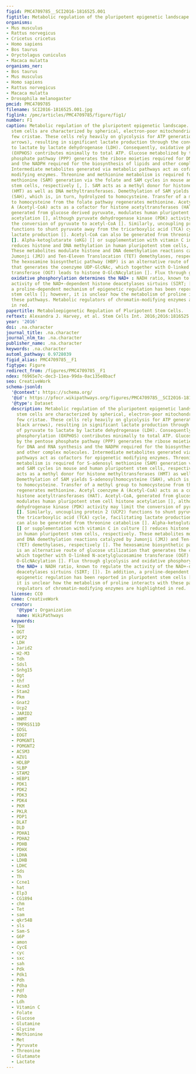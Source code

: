 ```yaml
---
figid: PMC4709785__SCI2016-1816525.001
figtitle: Metabolic regulation of the pluripotent epigenetic landscape
organisms:
- Mus musculus
- Rattus norvegicus
- Cricetus cricetus
- Homo sapiens
- Bos taurus
- Oryctolagus cuniculus
- Macaca mulatta
organisms_ner:
- Bos taurus
- Mus musculus
- Homo sapiens
- Rattus norvegicus
- Macaca mulatta
- Drosophila melanogaster
pmcid: PMC4709785
filename: SCI2016-1816525.001.jpg
figlink: /pmc/articles/PMC4709785/figure/fig1/
number: F1
caption: Metabolic regulation of the pluripotent epigenetic landscape. Pluripotent
  stem cells are characterized by spherical, electron-poor mitochondria, which contain
  few cristae. These cells rely heavily on glycolysis for ATP generation (thick black
  arrows), resulting in significant lactate production through the conversion of pyruvate
  to lactate by lactate dehydrogenase (LDH). Consequently, oxidative phosphorylation
  (OXPHOS) contributes minimally to total ATP. Glucose metabolized by the pentose
  phosphate pathway (PPP) generates the ribose moieties required for DNA and RNA synthesis
  and the NADPH required for the biosynthesis of lipids and other complex molecules.
  Intermediate metabolites generated via metabolic pathways act as cofactors for epigenetic
  modifying enzymes. Threonine and methionine metabolism is required for S-adenosyl
  methionine (SAM) generation via the folate and SAM cycles in mouse and human pluripotent
  stem cells, respectively [, ]. SAM acts as a methyl donor for histone methyltransferases
  (HMT) as well as DNA methyltransferases. Demethylation of SAM yields S-adenosylhomocysteine
  (SAH), which is, in turn, hydrolyzed to homocysteine. Transfer of a methyl group
  to homocysteine from the folate pathway regenerates methionine. Acetyl coenzyme
  A (Acetyl-CoA) acts as a cofactor for histone acetyltransferases (HAT). Acetyl-CoA,
  generated from glucose derived pyruvate, modulates human pluripotent stem cell histone
  acetylation [], although pyruvate dehydrogenase kinase (PDK) activity may limit
  the conversion of pyruvate to acetyl-CoA []. Similarly, uncoupling protein 2 (UCP2)
  functions to shunt pyruvate away from the tricarboxylic acid (TCA) cycle, facilitating
  lactate production []. Acetyl-CoA can also be generated from threonine catabolism
  []. Alpha-ketoglutarate (αKG) [] or supplementation with vitamin C in culture []
  reduces histone and DNA methylation in human pluripotent stem cells, respectively.
  These metabolites modulate histone and DNA demethylation reactions catalyzed by
  Jumonji (JMJ) and Ten-Eleven Translocation (TET) demethylases, respectively [].
  The hexosamine biosynthetic pathway (HBP) is an alternative route of glucose utilization
  that generates the coenzyme UDP-GlcNAc, which together with O-linked N-acetylglucosamine
  transferase (OGT) leads to histone O-GlcNAcylation []. Flux through glycolysis and
  oxidative phosphorylation determines the NAD+ : NADH ratio, known to regulate the
  activity of the NAD+-dependent histone deacetylases sirtuins (SIRT; []). In addition,
  a proline-dependent mechanism of epigenetic regulation has been reported in pluripotent
  stem cells []; however, it is unclear how the metabolism of proline interacts with
  these pathways. Metabolic regulators of chromatin-modifying enzymes are highlighted
  in red.
papertitle: Metaboloepigenetic Regulation of Pluripotent Stem Cells.
reftext: Alexandra J. Harvey, et al. Stem Cells Int. 2016;2016:1816525.
year: '2016'
doi: .na.character
journal_title: .na.character
journal_nlm_ta: .na.character
publisher_name: .na.character
keywords: .na.character
automl_pathway: 0.9728039
figid_alias: PMC4709785__F1
figtype: Figure
redirect_from: /figures/PMC4709785__F1
ndex: f6965e7c-dec3-11ea-99da-0ac135e8bacf
seo: CreativeWork
schema-jsonld:
  '@context': https://schema.org/
  '@id': https://pfocr.wikipathways.org/figures/PMC4709785__SCI2016-1816525.001.html
  '@type': Dataset
  description: Metabolic regulation of the pluripotent epigenetic landscape. Pluripotent
    stem cells are characterized by spherical, electron-poor mitochondria, which contain
    few cristae. These cells rely heavily on glycolysis for ATP generation (thick
    black arrows), resulting in significant lactate production through the conversion
    of pyruvate to lactate by lactate dehydrogenase (LDH). Consequently, oxidative
    phosphorylation (OXPHOS) contributes minimally to total ATP. Glucose metabolized
    by the pentose phosphate pathway (PPP) generates the ribose moieties required
    for DNA and RNA synthesis and the NADPH required for the biosynthesis of lipids
    and other complex molecules. Intermediate metabolites generated via metabolic
    pathways act as cofactors for epigenetic modifying enzymes. Threonine and methionine
    metabolism is required for S-adenosyl methionine (SAM) generation via the folate
    and SAM cycles in mouse and human pluripotent stem cells, respectively [, ]. SAM
    acts as a methyl donor for histone methyltransferases (HMT) as well as DNA methyltransferases.
    Demethylation of SAM yields S-adenosylhomocysteine (SAH), which is, in turn, hydrolyzed
    to homocysteine. Transfer of a methyl group to homocysteine from the folate pathway
    regenerates methionine. Acetyl coenzyme A (Acetyl-CoA) acts as a cofactor for
    histone acetyltransferases (HAT). Acetyl-CoA, generated from glucose derived pyruvate,
    modulates human pluripotent stem cell histone acetylation [], although pyruvate
    dehydrogenase kinase (PDK) activity may limit the conversion of pyruvate to acetyl-CoA
    []. Similarly, uncoupling protein 2 (UCP2) functions to shunt pyruvate away from
    the tricarboxylic acid (TCA) cycle, facilitating lactate production []. Acetyl-CoA
    can also be generated from threonine catabolism []. Alpha-ketoglutarate (αKG)
    [] or supplementation with vitamin C in culture [] reduces histone and DNA methylation
    in human pluripotent stem cells, respectively. These metabolites modulate histone
    and DNA demethylation reactions catalyzed by Jumonji (JMJ) and Ten-Eleven Translocation
    (TET) demethylases, respectively []. The hexosamine biosynthetic pathway (HBP)
    is an alternative route of glucose utilization that generates the coenzyme UDP-GlcNAc,
    which together with O-linked N-acetylglucosamine transferase (OGT) leads to histone
    O-GlcNAcylation []. Flux through glycolysis and oxidative phosphorylation determines
    the NAD+ : NADH ratio, known to regulate the activity of the NAD+-dependent histone
    deacetylases sirtuins (SIRT; []). In addition, a proline-dependent mechanism of
    epigenetic regulation has been reported in pluripotent stem cells []; however,
    it is unclear how the metabolism of proline interacts with these pathways. Metabolic
    regulators of chromatin-modifying enzymes are highlighted in red.
  license: CC0
  name: CreativeWork
  creator:
    '@type': Organization
    name: WikiPathways
  keywords:
  - TDH
  - OGT
  - UCP2
  - LDH
  - Jarid2
  - H2-M3
  - Tdh
  - Sdsl
  - Snhg15
  - Ogt
  - thf
  - Acsm3
  - Stam2
  - Pkm
  - Gnat2
  - Ucp2
  - JARID2
  - HNMT
  - TMPRSS11D
  - SDSL
  - EOGT
  - POMGNT1
  - POMGNT2
  - ACSM3
  - AZU1
  - HDLBP
  - SLBP
  - STAM2
  - HEBP1
  - PDK1
  - PDK2
  - PDK3
  - PDK4
  - PKM
  - PKLR
  - PDP1
  - DLAT
  - DLD
  - PDHA1
  - PDHA2
  - PDHB
  - PDHX
  - LDHA
  - LDHB
  - LDHC
  - Sds
  - Th
  - Ccne1
  - hat
  - Elp3
  - CG1894
  - chm
  - Tet
  - sam
  - qkr54B
  - sls
  - Sam-S
  - G6P
  - amon
  - CycE
  - cyc
  - sxc
  - sah
  - Pdk
  - Pdk1
  - Pdh
  - Pdha
  - Pdf
  - Pdhb
  - Ldh
  - Vitamin C
  - Folate
  - Glucose
  - Glutamine
  - Glycine
  - Methionine
  - Met
  - Pyruvate
  - Threonine
  - Glutamate
  - Lactate
---
```

